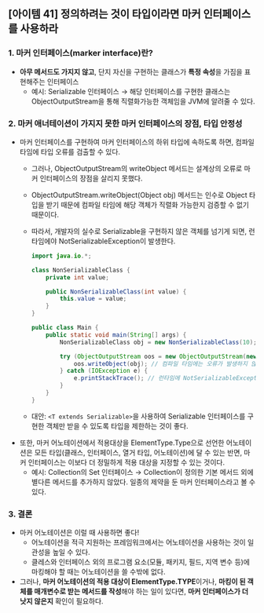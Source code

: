## [아이템 41] 정의하려는 것이 타입이라면 마커 인터페이스를 사용하라
### 1. 마커 인터페이스(marker interface)란?

- **아무 메서드도 가지지 않고**, 단지 자신을 구현하는 클래스가 **특정 속성**을 가짐을 표현해주는 인터페이스
    - 예시: Serializable 인터페이스 → 해당 인터페이스를 구현한 클래스는 ObjectOutputStream을 통해 직렬화가능한 객체임을 JVM에 알려줄 수 있다.

### 2. 마커 애너테이션이 가지지 못한 마커 인터페이스의 장점, 타입 안정성

- 마커 인터페이스를 구현하여 마커 인터페이스의 하위 타입에 속하도록 하면, 컴파일 타임에 타입 오류를 검출할 수 있다.
    - 그러나, ObjectOutputStream의 writeObject 메서드는 설계상의 오류로 마커 인터페이스의 장점을 살리지 못했다.
    - ObjectOutputStream.writeObject(Object obj) 메서드는 인수로 Object 타입을 받기 때문에 컴파일 타임에 해당 객체가 직렬화 가능한지 검증할 수 없기 때문이다.
    - 따라서, 개발자의 실수로  Serializable을 구현하지 않은 객체를 넘기게 되면, 런타임에야 NotSerializableException이 발생한다.
        
        ```java
        import java.io.*;
        
        class NonSerializableClass {
            private int value;
        
            public NonSerializableClass(int value) {
                this.value = value;
            }
        }
        
        public class Main {
            public static void main(String[] args) {
                NonSerializableClass obj = new NonSerializableClass(10);
        
                try (ObjectOutputStream oos = new ObjectOutputStream(new FileOutputStream("object.dat"))) {
                    oos.writeObject(obj); // 컴파일 타임에는 오류가 발생하지 않음
                } catch (IOException e) {
                    e.printStackTrace(); // 런타임에 NotSerializableException 발생
                }
            }
        }
        ```
        
    - 대안: `<T extends Serializable>`을 사용하여 Serializable 인터페이스를 구현한 객체만 받을 수 있도록 타입을 제한하는 것이 좋다.
- 또한, 마커 어노테이션에서 적용대상을 ElementType.Type으로 선언한 어노테이션은 모든 타입(클래스, 인터페이스, 열거 타입, 어노테이션)에 달 수 있는 반면, 마커 인터페이스는 이보다 더 정밀하게 적용 대상을 지정할 수 있는 것이다.
    - 예시: Collection의 Set 인터페이스 → Collection이 정의한 기본 메서드 외에 별다른 메서드를 추가하지 않았다. 일종의 제약을 둔 마커 인터페이스라고 볼 수 있다.

### 3. 결론

- 마커 어노테이션은 이럴 때 사용하면 좋다!
    - 어노테이션을 적극 지원하는 프레임워크에서는 어노테이션을 사용하는 것이 일관성을 높일 수 있다.
    - 클레스와 인터페이스 외의 프로그램 요소(모듈, 패키지, 필드, 지역 변수 등)에 마킹해야 할 때는 어노테이션을 쓸 수밖에 없다.
- 그러나, **마커 어노테이션의 적용 대상이 ElementType.TYPE**이거나, **마킹이 된 객체를 매개변수로 받는 메서드를 작성**해야 하는 일이 있다면, **마커 인터페이스가 더 낫지 않은지** 확인이 필요하다.
